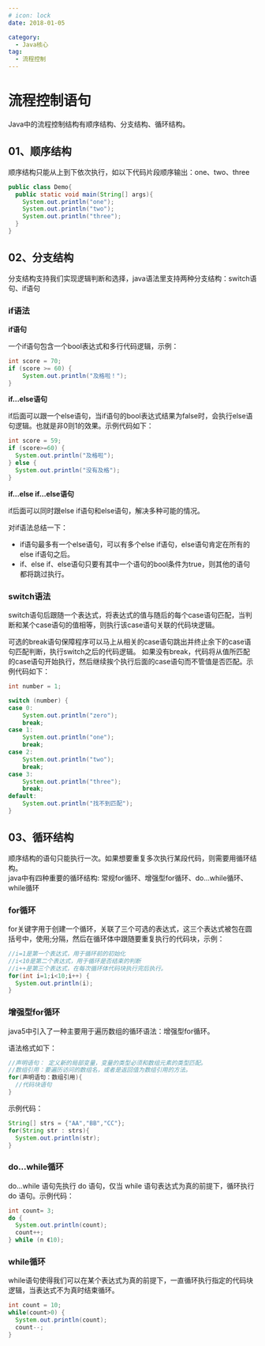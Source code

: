 ```yaml
---
# icon: lock
date: 2018-01-05

category:
  - Java核心
tag:
  - 流程控制
---
```


# 流程控制语句

Java中的流程控制结构有顺序结构、分支结构、循环结构。

## 01、顺序结构
顺序结构只能从上到下依次执行，如以下代码片段顺序输出：one、two、three
```java
public class Demo{
  public static void main(String[] args){
    System.out.println("one");
    System.out.println("two");
    System.out.println("three");
  }
}
```

## 02、分支结构
分支结构支持我们实现逻辑判断和选择，java语法里支持两种分支结构：switch语句、if语句
### if语法
**if语句**  

一个if语句包含一个bool表达式和多行代码逻辑，示例：
```java
int score = 70;
if (score >= 60) {
    System.out.println("及格啦！");
}
```
**if...else语句**  

if后面可以跟一个else语句，当if语句的bool表达式结果为false时，会执行else语句逻辑。也就是非0则1的效果。示例代码如下：
```java
int score = 59;
if (score>=60) {
  System.out.println("及格啦");
} else {
  System.out.println("没有及格");
}
```

**if...else if...else语句**  

if后面可以同时跟else if语句和else语句，解决多种可能的情况。

对if语法总结一下：
- if语句最多有一个else语句，可以有多个else if语句，else语句肯定在所有的else if语句之后。
- if、else if、else语句只要有其中一个语句的bool条件为true，则其他的语句都将跳过执行。


### switch语法
switch语句后跟随一个表达式，将表达式的值与随后的每个case语句匹配，当判断和某个case语句的值相等，则执行该case语句关联的代码块逻辑。<br/>

可选的break语句保障程序可以马上从相关的case语句跳出并终止余下的case语句匹配判断，执行switch之后的代码逻辑。
如果没有break，代码将从值所匹配的case语句开始执行，然后继续挨个执行后面的case语句而不管值是否匹配。示例代码如下：

```java
int number = 1;

switch (number) {
case 0:
	System.out.println("zero");
	break;
case 1:
	System.out.println("one");
	break;
case 2:
	System.out.println("two");
	break;
case 3:
	System.out.println("three");
	break;
default:
	System.out.println("找不到匹配");
}
```



## 03、循环结构
顺序结构的语句只能执行一次。如果想要重复多次执行某段代码，则需要用循环结构。<br/>
java中有四种重要的循环结构: 常规for循环、增强型for循环、do...while循环、while循环

### for循环 

for关键字用于创建一个循环，关联了三个可选的表达式，这三个表达式被包在圆括号中，使用;分隔，然后在循环体中跟随要重复执行的代码块，示例：
```java
//i=1是第一个表达式，用于循环前的初始化
//i<10是第二个表达式，用于循环是否结束的判断
//i++是第三个表达式，在每次循环体代码块执行完后执行。
for(int i=1;i<10;i++) {
  System.out.println(i);
}
```

### 增强型for循环 
java5中引入了一种主要用于遍历数组的循环语法：增强型for循环。

语法格式如下：
```java
//声明语句： 定义新的局部变量，变量的类型必须和数组元素的类型匹配。
//数组引用：要遍历访问的数组名，或者是返回值为数组引用的方法。
for(声明语句：数组引用){
  //代码块语句
}
```
示例代码：
```java
String[] strs = {"AA","BB","CC"};
for(String str : strs){
  System.out.println(str);
}
```

### do...while循环 
do...while 语句先执行 do 语句，仅当 while 语句表达式为真的前提下，循环执行 do 语句。示例代码：
```java
int count= 3;
do {
  System.out.println(count);
  count++;
} while (n 《10);
```

### while循环
while语句使得我们可以在某个表达式为真的前提下，一直循环执行指定的代码块逻辑，当表达式不为真时结束循环。
```java
int count = 10;
while(count>0) {
  System.out.println(count);
  count--;
}
```